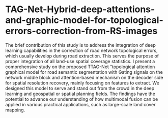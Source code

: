 # TAG-Net-Hybrid-deep-attentions-and-graphic-model-for-topological-errors-correction-from-RS-images
The brief contribution of this study is to address the integration of deep learning capabilities in the correction of road network topological errors, which usually develop during road extraction.  This serves the purpose of proper integration of all land-use spatial coverage statistics. I present a comprehensive study on the proposed TTAG-Net “topological attention graphical model for road semantic segmentation with Gating signals on the network middle block and attention-based mechanism on the decoder side for spatial resolution recovery, mainly focusing on features to extract. We designed this model to serve and stand out from the crowd in the deep learning and geospatial or spatial planning fields. The findings have the potential to advance our understanding of how multimodal fusion can be applied in various practical applications, such as large-scale land cover mapping.
